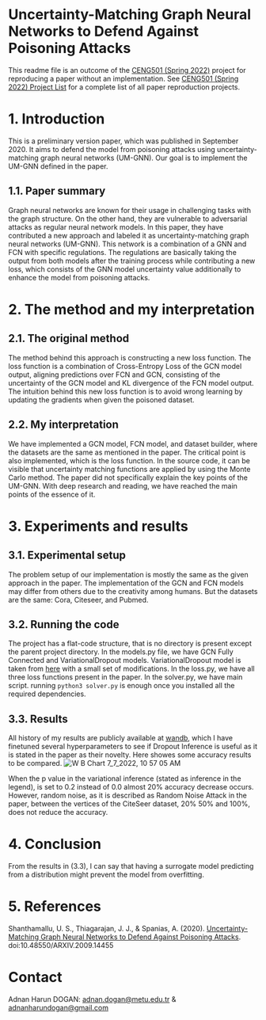 # Uncertainty-Matching Graph Neural Networks to Defend Against Poisoning Attacks

This readme file is an outcome of the [CENG501 (Spring 2022)](https://ceng.metu.edu.tr/~skalkan/DL/) project for reproducing a paper without an implementation. See [CENG501 (Spring 2022) Project List](https://github.com/CENG501-Projects/CENG501-Spring2022) for a complete list of all paper reproduction projects.

# 1. Introduction

This is a preliminary version paper, which was published in September 2020. It aims to defend the model from poisoning attacks using uncertainty-matching graph neural networks (UM-GNN). Our goal is to implement the UM-GNN defined in the paper.

## 1.1. Paper summary

Graph neural networks are known for their usage in challenging tasks with the graph structure. On the other hand, they are vulnerable to adversarial attacks as regular neural network models. In this paper, they have contributed a new approach and labeled it as uncertainty-matching graph neural networks (UM-GNN). This network is a combination of a GNN and FCN with specific regulations. The regulations are basically taking the output from both models after the training process while contributing a new loss, which consists of the GNN model uncertainty value additionally to enhance the model from poisoning attacks.

# 2. The method and my interpretation

## 2.1. The original method

The method behind this approach is constructing a new loss function. The loss function is a combination of Cross-Entropy Loss of the GCN model output, aligning predictions over FCN and GCN, consisting of the uncertainty of the GCN model and KL divergence of the FCN model output. The intuition behind this new loss function is to avoid wrong learning by updating the gradients when given the poisoned dataset.

## 2.2. My interpretation 

We have implemented a GCN model, FCN model, and dataset builder, where the datasets are the same as mentioned in the paper. The critical point is also implemented, which is the loss function. In the source code, it can be visible that uncertainty matching functions are applied by using the Monte Carlo method. The paper did not specifically explain the key points of the UM-GNN. With deep research and reading, we have reached the main points of the essence of it.

# 3. Experiments and results

## 3.1. Experimental setup

The problem setup of our implementation is mostly the same as the given approach in the paper. The implementation of the GCN and FCN models may differ from others due to the creativity among humans. But the datasets are the same: Cora, Citeseer, and Pubmed.

## 3.2. Running the code

The project has a flat-code structure, that is no directory is present except the parent project directory. In the models.py file, we have GCN Fully Connected and VariationalDropout models. VariationalDropout model is taken from [here](https://github.com/elliothe/Variational_dropout/blob/master/variational_dropout/variational_dropout.py) with a small set of modifications. In the loss.py, we have all three loss functions present in the paper. In the solver.py, we have main script. running `python3 solver.py` is enough once you installed all the required dependencies.

## 3.3. Results

All history of my results are publicly available at [wandb](https://wandb.ai/adnanhd/um-gcn), which I have finetuned several hyperparameters to see if Dropout Inference is useful as it is stated in the paper as their novelty. Here showes some accuracy results to be compared.
![W B Chart 7_7_2022, 10 57 05 AM](https://user-images.githubusercontent.com/47499605/177722206-206d4459-7ae5-4e97-ac7e-e0d1823b4668.svg)

When the p value in the variational inference (stated as inference in the legend), is set to 0.2 instead of 0.0 almost 20% accuracy decrease occurs. However, random noise, as it is described as Random Noise Attack in the paper, between the vertices of the CiteSeer dataset, 20% 50% and 100%, does not reduce the accuracy.

# 4. Conclusion

From the results in (3.3), I can say that having a surrogate model predicting from a distribution might prevent the model from overfitting.

# 5. References

Shanthamallu, U. S., Thiagarajan, J. J., & Spanias, A. (2020). [Uncertainty-Matching Graph Neural Networks to Defend Against Poisoning Attacks](https://www.aaai.org/AAAI21Papers/AAAI-4382.ShanthamalluU.pdf). doi:10.48550/ARXIV.2009.14455

# Contact

Adnan Harun DOGAN: adnan.dogan@metu.edu.tr & adnanharundogan@gmail.com
